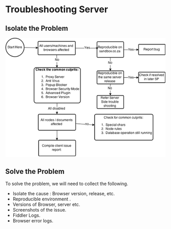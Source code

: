 # Troubleshooting Server

## Isolate the Problem
![Layouts Flow](../images/client-troubleshoot.png)

## Solve the Problem 

To solve the problem, we will need to collect the following.

*  Isolate the cause : Browser version, release, etc.  
*  Reproducible environment . 
*  Versions of Browser, server etc.
*  Screenshots of the issue.
*  Fiddler Logs.
*  Browser error logs. 